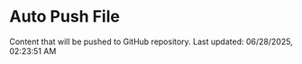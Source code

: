 # Auto Push File

Content that will be pushed to GitHub repository.
Last updated: 06/28/2025, 02:23:51 AM